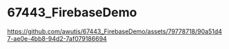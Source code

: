# 67443_FirebaseDemo



https://github.com/awutis/67443_FirebaseDemo/assets/79778718/90a51d47-ae0e-4bb8-94d2-7af079186694

